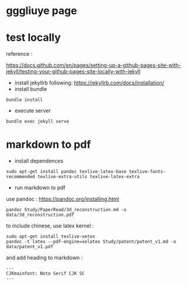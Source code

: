 # gggliuye page


# test locally

reference :

https://docs.github.com/en/pages/setting-up-a-github-pages-site-with-jekyll/testing-your-github-pages-site-locally-with-jekyll


* install jekyllrb following: https://jekyllrb.com/docs/installation/
* install bundle
```
bundle install
```
* execute server
```
bundle exec jekyll serve
```


# markdown to pdf

* install dependences
```
sudo apt-get install pandoc texlive-latex-base texlive-fonts-recommended texlive-extra-utils texlive-latex-extra
```
* run markdown to pdf

use pandoc : https://pandoc.org/installing.html

```
pandoc Study/PaperRead/3d_reconstruction.md -o data/3d_reconstruction.pdf
```

to include chinese, use latex kernel :

```
sudo apt-get install texlive-xetex
pandoc -t latex --pdf-engine=xelatex Study/patent/patent_v1.md -o data/patent_v1.pdf
```
and add heading to markdown :

```
---
CJKmainfont: Noto Serif CJK SC
---
```
